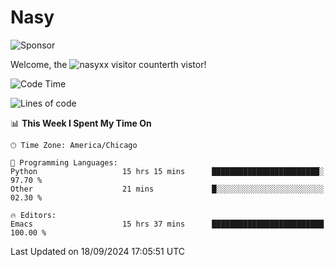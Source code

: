 # Nasy

<!--
<p align="center">
<img height="200" src="https://github-readme-stats.vercel.app/api?username=nasyxx&count_private=true&show_icons=true&theme=dracula&include_all_commits=true"/>
<img height="200" src="https://github-readme-stats.vercel.app/api/top-langs/?username=nasyxx&theme=dracula&hide=html,jupyter+notebook&count_private=true&show_icons=true"/>
</p>

  
----------------
-->

![Sponsor](https://img.shields.io/static/v1.svg?label=Sponsor&message=%E2%9D%A4&logo=GitHub&style=flat&color=pink)
 
Welcome, the ![nasyxx visitor counter](https://count.getloli.com/get/@nasyxx?theme=rule34)th vistor!
 
<!--START_SECTION:waka-->
![Code Time](http://img.shields.io/badge/Code%20Time-4%2C640%20hrs%205%20mins-blue)

![Lines of code](https://img.shields.io/badge/From%20Hello%20World%20I%27ve%20Written-0%20lines%20of%20code-blue)

📊 **This Week I Spent My Time On** 

```text
🕑︎ Time Zone: America/Chicago

💬 Programming Languages: 
Python                   15 hrs 15 mins      ████████████████████████░   97.70 % 
Other                    21 mins             █░░░░░░░░░░░░░░░░░░░░░░░░   02.30 % 

🔥 Editors: 
Emacs                    15 hrs 37 mins      █████████████████████████   100.00 % 
```


 Last Updated on 18/09/2024 17:05:51 UTC
<!--END_SECTION:waka-->

<!-- ![visitors](https://visitor-badge.laobi.icu/badge?page_id=nasyxx.nasyxx) -->
